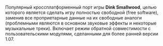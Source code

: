 Популярный кроссплатформенный порт игры **Dink Smallwood**, целью которого является сделать игру полностью свободной (free software), заменив все проприетарные данные на их свободные аналоги (проблемными являются в основном звуковые эффекты и некоторые музыкальные треки). Включает режим обратной совместимости с пользовательскими модулями, сделанными для более ранней версии 1.07.